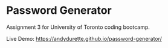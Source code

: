 # Password Generator

Assignment 3 for University of Toronto coding bootcamp.


Live Demo: https://andydurette.github.io/password-generator/

